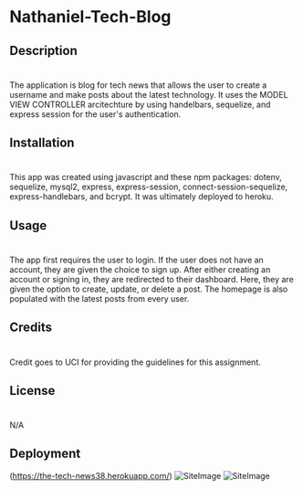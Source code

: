 # Nathaniel-Tech-Blog
## Description
#
The application is blog for tech news that allows the user to create a username and make posts about the latest technology. It uses the MODEL VIEW CONTROLLER arcitechture by using handelbars, sequelize, and express session for the user's authentication.

## Installation 
#
This app was created using javascript and these npm packages: dotenv, sequelize, mysql2, express, express-session, connect-session-sequelize, express-handlebars, and bcrypt. It was ultimately deployed to heroku. 
## Usage
#
The app first requires the user to login. If the user does not have an account, they are given the choice to sign up. After either creating an account or signing in, they are redirected to their dashboard. Here, they are given the option to create, update, or delete a post. The homepage is also populated with the latest posts from every user. 

## Credits
#
Credit goes to UCI for providing the guidelines for this assignment. 

## License
#
N/A
## Deployment 
(https://the-tech-news38.herokuapp.com/)
![SiteImage](images/ORM_Pic.png)
![SiteImage](images/ORM_Pic2.png)
